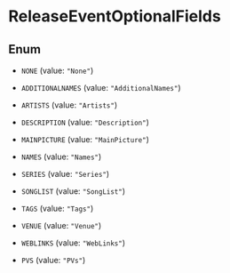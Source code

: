 

# ReleaseEventOptionalFields

## Enum


* `NONE` (value: `"None"`)

* `ADDITIONALNAMES` (value: `"AdditionalNames"`)

* `ARTISTS` (value: `"Artists"`)

* `DESCRIPTION` (value: `"Description"`)

* `MAINPICTURE` (value: `"MainPicture"`)

* `NAMES` (value: `"Names"`)

* `SERIES` (value: `"Series"`)

* `SONGLIST` (value: `"SongList"`)

* `TAGS` (value: `"Tags"`)

* `VENUE` (value: `"Venue"`)

* `WEBLINKS` (value: `"WebLinks"`)

* `PVS` (value: `"PVs"`)



